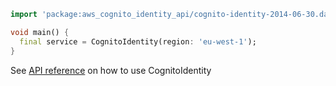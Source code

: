 ```dart
import 'package:aws_cognito_identity_api/cognito-identity-2014-06-30.dart';

void main() {
  final service = CognitoIdentity(region: 'eu-west-1');
}
```

See [API reference](https://pub.dev/documentation/aws_cognito_identity_api/latest/cognito-identity-2014-06-30/CognitoIdentity-class.html) on how to use CognitoIdentity
